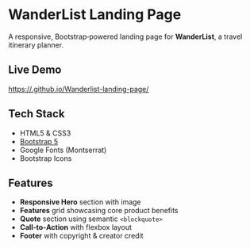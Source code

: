 # WanderList Landing Page

A responsive, Bootstrap‑powered landing page for **WanderList**, a travel itinerary planner.

## Live Demo

[https://<creathorkim>.github.io/Wanderlist-landing-page/](https://creathorkim.github.io/Wanderlist-landing-page/)

## Tech Stack

- HTML5 & CSS3
- [Bootstrap 5](https://getbootstrap.com/)
- Google Fonts (Montserrat)
- Bootstrap Icons

## Features

- **Responsive Hero** section with image
- **Features** grid showcasing core product benefits
- **Quote** section using semantic `<blockquote>`
- **Call‑to‑Action** with flexbox layout
- **Footer** with copyright & creator credit
